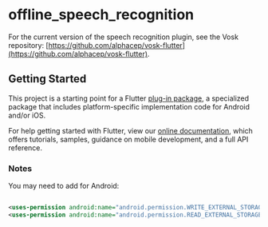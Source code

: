# offline_speech_recognition

For the current version of the speech recognition plugin, see the Vosk repository: [https://github.com/alphacep/vosk-flutter](https://github.com/alphacep/vosk-flutter).

## Getting Started

This project is a starting point for a Flutter
[plug-in package](https://flutter.dev/developing-packages/),
a specialized package that includes platform-specific implementation code for
Android and/or iOS.

For help getting started with Flutter, view our
[online documentation](https://flutter.dev/docs), which offers tutorials,
samples, guidance on mobile development, and a full API reference.

### Notes

You may need to add for Android:

```xml

<uses-permission android:name="android.permission.WRITE_EXTERNAL_STORAGE"/>
<uses-permission android:name="android.permission.READ_EXTERNAL_STORAGE"/>
```
